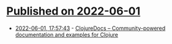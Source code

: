 # [Published on 2022-06-01](index.md)

* [2022-06-01, 17:57:43](https://news.ycombinator.com/item?id=31585585) - [ClojureDocs – Community-powered documentation and examples for Clojure](https://clojuredocs.org/)
